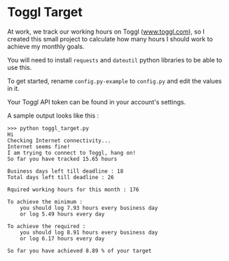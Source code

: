 Toggl Target
============

At work, we track our working hours on Toggl (www.toggl.com), so I created this small project to calculate how many hours I should work to achieve my monthly goals.

You will need to install `requests` and `dateutil` python libraries to be able to use this.

To get started, rename `config.py-example` to `config.py` and edit the values in it. 

Your Toggl  API token can be found in your account's settings.


A sample output looks like this :

```
>>> python toggl_target.py 
Hi
Checking Internet connectivity...
Internet seems fine!
I am trying to connect to Toggl, hang on!
So far you have tracked 15.65 hours

Business days left till deadline : 18
Total days left till deadline : 26

Rquired working hours for this month : 176

To achieve the minimum :
	you should log 7.93 hours every business day 
	or log 5.49 hours every day

To achieve the required :
	you should log 8.91 hours every business day 
	or log 6.17 hours every day

So far you have achieved 8.89 % of your target
```

